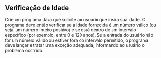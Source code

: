 ## Verificação de Idade

Crie um programa Java que solicite ao usuário que insira sua idade. O programa deve
então verificar se a idade fornecida é um número válido (ou seja, um número inteiro
positivo) e se está dentro de um intervalo específico (por exemplo, entre 0 e 120 anos).
Se a entrada do usuário não for um número válido ou estiver fora do intervalo permitido,
o programa deve lançar e tratar uma exceção adequada, informando ao usuário o
problema ocorrido.